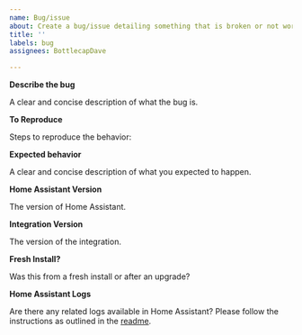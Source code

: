 ```yaml
---
name: Bug/issue
about: Create a bug/issue detailing something that is broken or not working correctly
title: ''
labels: bug
assignees: BottlecapDave

---
```


**Describe the bug**

A clear and concise description of what the bug is.

**To Reproduce**

Steps to reproduce the behavior:

**Expected behavior**

A clear and concise description of what you expected to happen.

**Home Assistant Version**

The version of Home Assistant.

**Integration Version**

The version of the integration.

**Fresh Install?**

Was this from a fresh install or after an upgrade?

**Home Assistant Logs**

Are there any related logs available in Home Assistant? Please follow the instructions as outlined in the [readme](https://github.com/BottlecapDave/HomeAssistant-OctopusEnergy#increase-home-assistant-logs).
